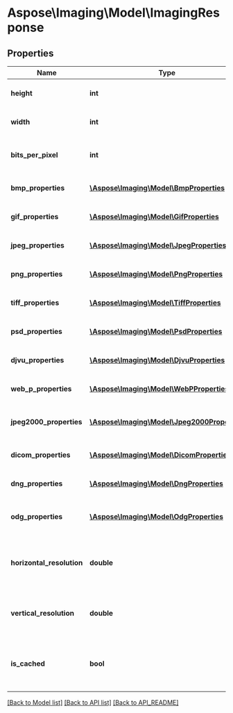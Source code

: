 # Aspose\Imaging\Model\ImagingResponse

## Properties
Name | Type | Description | Notes
------------ | ------------- | ------------- | -------------
**height** | **int** | Gets or sets the height of image. | 
**width** | **int** | Gets or sets the width of image. | 
**bits_per_pixel** | **int** | Gets or sets the bits per pixel for image. | 
**bmp_properties** | [**\Aspose\Imaging\Model\BmpProperties**](BmpProperties.md) | Gets or sets the BMP properties. | [optional] 
**gif_properties** | [**\Aspose\Imaging\Model\GifProperties**](GifProperties.md) | Gets or sets the GIF properties. | [optional] 
**jpeg_properties** | [**\Aspose\Imaging\Model\JpegProperties**](JpegProperties.md) | Gets or sets the JPEG properties. | [optional] 
**png_properties** | [**\Aspose\Imaging\Model\PngProperties**](PngProperties.md) | Gets or sets the PNG properties. | [optional] 
**tiff_properties** | [**\Aspose\Imaging\Model\TiffProperties**](TiffProperties.md) | Gets or sets the TIFF properties. | [optional] 
**psd_properties** | [**\Aspose\Imaging\Model\PsdProperties**](PsdProperties.md) | Gets or sets the PSD properties. | [optional] 
**djvu_properties** | [**\Aspose\Imaging\Model\DjvuProperties**](DjvuProperties.md) | Gets or sets the DJVU properties. | [optional] 
**web_p_properties** | [**\Aspose\Imaging\Model\WebPProperties**](WebPProperties.md) | Gets or sets the WEBP properties. | [optional] 
**jpeg2000_properties** | [**\Aspose\Imaging\Model\Jpeg2000Properties**](Jpeg2000Properties.md) | Gets or sets the JPEG2000 properties. | [optional] 
**dicom_properties** | [**\Aspose\Imaging\Model\DicomProperties**](DicomProperties.md) | Gets or sets the DICOM properties. | [optional] 
**dng_properties** | [**\Aspose\Imaging\Model\DngProperties**](DngProperties.md) | Gets or sets the DNG properties. | [optional] 
**odg_properties** | [**\Aspose\Imaging\Model\OdgProperties**](OdgProperties.md) | Gets or sets the the ODG properties. | [optional] 
**horizontal_resolution** | **double** | Gets or sets the horizontal resolution of an image. | 
**vertical_resolution** | **double** | Gets or sets the vertical resolution of an image. | 
**is_cached** | **bool** | Gets or sets a value indicating whether image is cached. | 

[[Back to Model list]](API_README.md#documentation-for-models) [[Back to API list]](API_README.md#documentation-for-api-endpoints) [[Back to API_README]](API_README.md)

